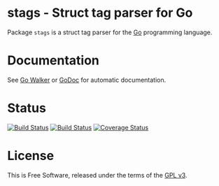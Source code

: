 stags - Struct tag parser for Go
================================

Package `stags` is a struct tag parser for the [Go](http://golang.org)
programming language.


# Documentation

See [Go Walker](http://gowalker.org/github.com/jmcvetta/stags) or
[GoDoc](http://godoc.org/github.com/jmcvetta/stags) for automatic
documentation.


# Status

[![Build Status](https://travis-ci.org/jmcvetta/stags.png)](https://travis-ci.org/jmcvetta/stags)
[![Build Status](https://drone.io/github.com/jmcvetta/stags/status.png)](https://drone.io/github.com/jmcvetta/stags/latest)
[![Coverage Status](https://coveralls.io/repos/jmcvetta/stags/badge.png?branch=master)](https://coveralls.io/r/jmcvetta/stags)


# License

This is Free Software, released under the terms of the [GPL
v3](http://www.gnu.org/copyleft/gpl.html).

